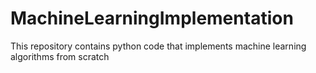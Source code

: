 # MachineLearningImplementation
This repository contains python code that implements machine learning algorithms from scratch
